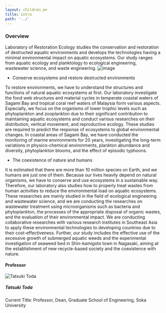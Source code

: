 ```yaml
---
layout: children_en
title: intro
path: '../'
---
```


### Overview

Laboratory of Restoration Ecology studies the conservation and restoration of destructed aquatic environments and develops the technologies having a minimal environmental impact on aquatic ecosystems. Our study ranges from aquatic ecology and planktology to ecological engineering, wastewater science, and waste engineering.
![image]({{site.baseurl}}/assets/images/theme.jpg)

- Conserve ecosystems and restore destructed environments

To restore environments, we have to understand the structures and functions of natural aquatic ecosystems at first. Our laboratory investigate the food web structures and material cycles in temperate coastal waters of Sagami Bay and tropical coral reef waters of Malaysia form various aspects. Especially, we focus on the organisms of lower trophic levels such as phytoplankton and zooplankton due to their significant contribution to maintaining aquatic ecosystems and conduct various researches on their distribution, vertical movement, and reproductive ecology. These studies are required to predict the response of ecosystems to global environmental changes. In coastal areas of Sagami Bay, we have conducted the monitoring of marine environments for 20 years, investigating the long-term variations in physico-chemical environments, plankton abundance and diversity, phytoplankton blooms, and the effect of episodic typhoons.

- The coexistence of nature and humans

It is estimated that there are more than 10 million species on Earth, and we humans are just one of them. Because our lives heavily depend on natural organisms, we have to conserve and use ecosystems in a sustainable way.
Therefore, our laboratory also studies how to properly treat wastes from human activities to reduce the environmental load on aquatic ecosystems. These researches are mainly studied in the field of ecological engineering and wastewater science, and we are conducting the researches on wastewater treatment using microorganisms such as bacteria and phytoplankton, the processes of the appropriate disposal of organic wastes, and the evaluation of their environmental impact. We are conducting collaborative researches with various research institutes in Southeast Asia to apply these environmental technologies to developing countries due to their cost-effectiveness. Further, our study includes the effective use of the excessive growth of submerged aquatic weeds and the experimental investigation of seaweed bed in Shin-kamigoto town in Nagasaki, aiming at the establishment of new recycle-based society and the coexistence with nature.

#### Professor

![Tatsuki Toda]({{site.baseurl}}/assets/images/toda_profile.jpg)

##### Tatsuki Toda

Current Title:
Professor, Dean, Graduate School of Engineering, Soka University
